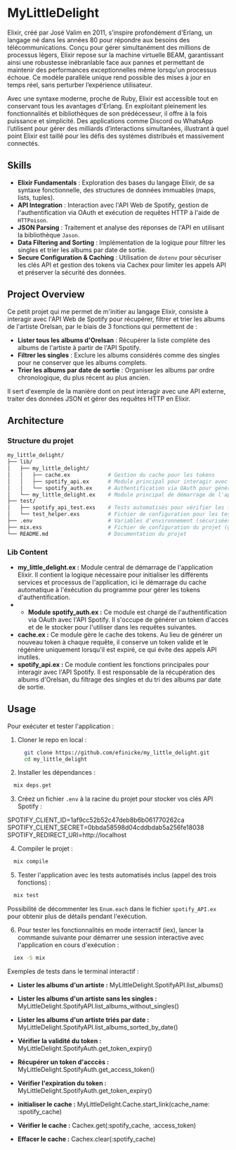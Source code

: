 # MyLittleDelight

Elixir, créé par José Valim en 2011, s'inspire profondément d'Erlang, un langage né dans les années 80 pour répondre aux besoins des télécommunications. Conçu pour gérer simultanément des millions de processus légers, Elixir repose sur la machine virtuelle BEAM, garantissant ainsi une robustesse inébranlable face aux pannes et permettant de maintenir des performances exceptionnelles même lorsqu'un processus échoue. Ce modèle parallèle unique rend possible des mises à jour en temps réel, sans perturber l’expérience utilisateur.

Avec une syntaxe moderne, proche de Ruby, Elixir est accessible tout en conservant tous les avantages d'Erlang. En exploitant pleinement les fonctionnalités et bibliothèques de son prédécesseur, il offre à la fois puissance et simplicité. Des applications comme Discord ou WhatsApp l’utilisent pour gérer des milliards d’interactions simultanées, illustrant à quel point Elixir est taillé pour les défis des systèmes distribués et massivement connectés.


## Skills

- **Elixir Fundamentals** : Exploration des bases du langage Elixir, de sa syntaxe fonctionnelle, des structures de données immuables (maps, lists, tuples).
- **API Integration** : Interaction avec l'API Web de Spotify, gestion de l'authentification via OAuth et exécution de requêtes HTTP à l'aide de `HTTPoison`.
- **JSON Parsing** : Traitement et analyse des réponses de l'API en utilisant la bibliothèque `Jason`.
- **Data Filtering and Sorting** : Implémentation de la logique pour filtrer les singles et trier les albums par date de sortie.
- **Secure Configuration & Caching** : Utilisation de `dotenv` pour sécuriser les clés API et gestion des tokens via Cachex pour limiter les appels API et préserver la sécurité des données.


## Project Overview

 Ce petit projet qui me permet de m'initier au langage Elixir, consiste à interagir avec l'API Web de Spotify pour récupérer, filtrer et trier les albums de l'artiste Orelsan, par le biais de 3 fonctions qui permettent de :
- **Lister tous les albums d'Orelsan** : Récupérer la liste complète des albums de l'artiste à partir de l'API Spotify.
- **Filtrer les singles** : Exclure les albums considérés comme des singles pour ne conserver que les albums complets.
- **Trier les albums par date de sortie** : Organiser les albums par ordre chronologique, du plus récent au plus ancien.

Il sert d'exemple de la manière dont on peut interagir avec une API externe, traiter des données JSON et gérer des requêtes HTTP en Elixir.


## Architecture

### Structure du projet

```bash
my_little_delight/
├── lib/
│   ├── my_little_delight/
│   │   ├── cache.ex            # Gestion du cache pour les tokens
│   │   ├── spotify_api.ex      # Module principal pour interagir avec l'API Spotify
│   │   └── spotify_auth.ex     # Authentification via OAuth pour générer le token
│   └── my_little_delight.ex    # Module principal de démarrage de l'application. 
├── test/
│   ├── spotify_api_test.exs    # Tests automatisés pour vérifier les fonctionnalités de l'API Spotify
│   └── test_helper.exs         # Fichier de configuration pour les tests
├── .env                        # Variables d'environnement (sécurisées avec dotenv)
├── mix.exs                     # Fichier de configuration du projet (gestion des dépendances notamment)
└── README.md                   # Documentation du projet
```


### Lib Content

- **my_little_delight.ex :** Module central de démarrage de l'application Elixir. Il contient la logique nécessaire pour initialiser les différents services et processus de l'application, ici le démarrage du cache automatique à l'éxécution du programme pour gérer les tokens d'authentification.
- - **Module spotify_auth.ex :** Ce module est chargé de l'authentification via OAuth avec l'API Spotify. Il s'occupe de générer un token d'accès et de le stocker pour l'utiliser dans les requêtes suivantes.
- **cache.ex :** Ce module gère le cache des tokens. Au lieu de générer un nouveau token à chaque requête, il conserve un token valide et le régénère uniquement lorsqu'il est expiré, ce qui évite des appels API inutiles.
- **spotify_api.ex :** Ce module contient les fonctions principales pour interagir avec l'API Spotify. Il est responsable de la récupération des albums d'Orelsan, du filtrage des singles et du tri des albums par date de sortie.


## Usage 

Pour exécuter et tester l'application :

1. Cloner le repo en local : 
   ```bash
     git clone https://github.com/efinicke/my_little_delight.git
     cd my_little_delight
   ```

2. Installer les dépendances :
  ```bash
    mix deps.get
  ```

3. Créez un fichier `.env` à la racine du projet pour stocker vos clés API Spotify :

  SPOTIFY_CLIENT_ID=1af9cc52b52c47deb8b6b061770262ca
  SPOTIFY_CLIENT_SECRET=0bbda58598d04cddbdab5a256fe18038
  SPOTIFY_REDIRECT_URI=http://localhost

  
4. Compiler le projet :
  ```bash
    mix compile
  ```

5. Tester l'application avec les tests automatisés inclus (appel des trois fonctions) :
  ```bash
    mix test
  ```
Possibilité de décommenter les `Enum.each` dans le fichier `spotify_API.ex` pour obtenir plus de détails pendant l'exécution.


6. Pour tester les fonctionnalités en mode interractif (iex), lancer la commande suivante pour démarrer une session interactive avec l'application en cours d'exécution :
  ```bash
    iex -S mix
  ```
Exemples de tests dans le terminal interactif : 

- **Lister les albums d'un artiste :** MyLittleDelight.SpotifyAPI.list_albums()
- **Lister les albums d'un artiste sans les singles :** MyLittleDelight.SpotifyAPI.list_albums_without_singles()
- **Lister les albums d'un artiste triés par date :** MyLittleDelight.SpotifyAPI.list_albums_sorted_by_date()

- **Vérifier la validité du token :** MyLittleDelight.SpotifyAuth.get_token_expiry()
- **Récupérer un token d'acccès :** MyLittleDelight.SpotifyAuth.get_access_token()
- **Vérifier l'expiration du token :** MyLittleDelight.SpotifyAuth.get_token_expiry()

- **initialiser le cache :** MyLittleDelight.Cache.start_link(cache_name: :spotify_cache)
- **Vérifier le cache :** Cachex.get(:spotify_cache, :access_token)
- **Effacer le cache :** Cachex.clear(:spotify_cache)











